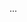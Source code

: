 ...

<!-- Improves

- [ ] Change architecture for from Leo (alerta rosa e projeto Leo)
- [ ] Improve socket to received messages from different clients
- [ ] Integrate chat to home page
- [ ] Make more tests -->